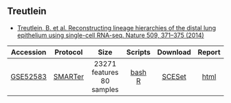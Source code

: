 ## Treutlein
* [Treutlein, B. et al. Reconstructing lineage hierarchies of the distal lung epithelium using single-cell RNA-seq. Nature 509, 371–375 (2014)](http://dx.doi.org/10.1038/nature13173)

|Accession|Protocol|Size|Scripts|Download|Report|
|:-:|:-:|:-:|:-:|:-:|:-:|
|[GSE52583](https://www.ncbi.nlm.nih.gov/geo/query/acc.cgi?acc=GSE52583)|[SMARTer](http://www.clontech.com/US/Products/cDNA_Synthesis_and_Library_Construction/Next_Gen_Sequencing_Kits/Total_RNA-Seq/Universal_RNA_Seq_Random_Primed)|23271 features<br>80 samples |[bash](https://github.com/hemberg-lab/scRNA.seq.datasets/blob/master/bash/treutlein.sh)<br>[R](https://github.com/hemberg-lab/scRNA.seq.datasets/blob/master/R/treutlein.R)|[SCESet](https://scrnaseq-public-datasets.s3.amazonaws.com/scater-objects/treutlein.rds)|[html](https://scrnaseq-public-datasets.s3.amazonaws.com/scater-reports/treutlein.html)|
